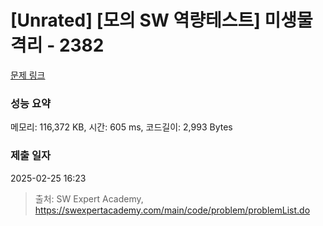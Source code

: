 # [Unrated] [모의 SW 역량테스트] 미생물 격리 - 2382 

[문제 링크](https://swexpertacademy.com/main/code/problem/problemDetail.do?contestProbId=AV597vbqAH0DFAVl) 

### 성능 요약

메모리: 116,372 KB, 시간: 605 ms, 코드길이: 2,993 Bytes

### 제출 일자

2025-02-25 16:23



> 출처: SW Expert Academy, https://swexpertacademy.com/main/code/problem/problemList.do